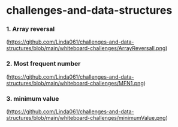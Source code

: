 # challenges-and-data-structures
 
 ### 1. Array reversal

 (https://github.com/Linda061/challenges-and-data-structures/blob/main/whiteboard-challenges/ArrayReversall.png)

 ### 2. Most frequent number

 (https://github.com/Linda061/challenges-and-data-structures/blob/main/whiteboard-challenges/MFN1.png)

 ### 3. minimum value

 (https://github.com/Linda061/challenges-and-data-structures/blob/main/whiteboard-challenges/minimumValue.png)